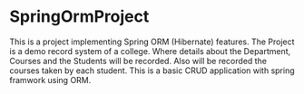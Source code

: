 # SpringOrmProject
This is a project implementing Spring ORM (Hibernate) features. The Project is a demo record system of a college. Where details about the Department, Courses and the Students will be recorded. Also will be recorded the courses taken by each student. This is a basic CRUD application with spring framwork using ORM.
